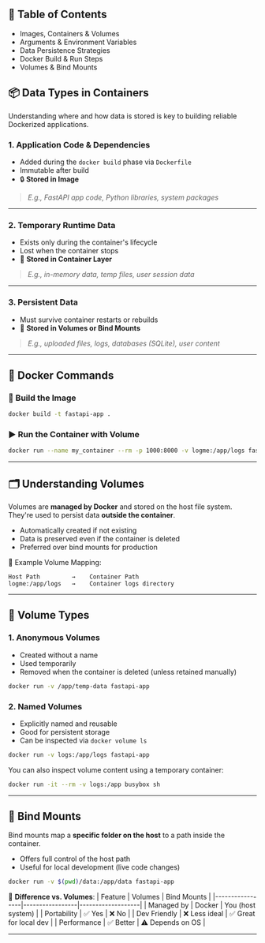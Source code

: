 
## 📘 Table of Contents
- Images, Containers & Volumes  
- Arguments & Environment Variables  
- Data Persistence Strategies  
- Docker Build & Run Steps  
- Volumes & Bind Mounts  


## 📦 Data Types in Containers

Understanding where and how data is stored is key to building reliable Dockerized applications.

### 1. **Application Code & Dependencies**
- Added during the `docker build` phase via `Dockerfile`
- Immutable after build
- 🔒 **Stored in Image**
> _E.g., FastAPI app code, Python libraries, system packages_

---

### 2. **Temporary Runtime Data**
- Exists only during the container's lifecycle
- Lost when the container stops
- 🧠 **Stored in Container Layer**
> _E.g., in-memory data, temp files, user session data_

---

### 3. **Persistent Data**
- Must survive container restarts or rebuilds
- 💾 **Stored in Volumes or Bind Mounts**
> _E.g., uploaded files, logs, databases (SQLite), user content_

---

## 🚀 Docker Commands

### 🔨 Build the Image
```bash
docker build -t fastapi-app .
```

### ▶️ Run the Container with Volume
```bash
docker run --name my_container --rm -p 1000:8000 -v logme:/app/logs fastapi-app
```

---

## 🗂️ Understanding Volumes

Volumes are **managed by Docker** and stored on the host file system. They're used to persist data **outside the container**.

- Automatically created if not existing
- Data is preserved even if the container is deleted
- Preferred over bind mounts for production

📌 Example Volume Mapping:
```
Host Path         →    Container Path
logme:/app/logs   →    Container logs directory
```

---

## 🧰 Volume Types

### 1. **Anonymous Volumes**
- Created without a name
- Used temporarily
- Removed when the container is deleted (unless retained manually)

```bash
docker run -v /app/temp-data fastapi-app
```

### 2. **Named Volumes**
- Explicitly named and reusable
- Good for persistent storage
- Can be inspected via `docker volume ls`

```bash
docker run -v logs:/app/logs fastapi-app
```

You can also inspect volume content using a temporary container:
```bash
docker run -it --rm -v logs:/app busybox sh
```

---

## 🔄 Bind Mounts

Bind mounts map a **specific folder on the host** to a path inside the container.

- Offers full control of the host path  
- Useful for local development (live code changes)

```bash
docker run -v $(pwd)/data:/app/data fastapi-app
```

📌 **Difference vs. Volumes**:
| Feature         | Volumes         | Bind Mounts       |
|-----------------|-----------------|-------------------|
| Managed by      | Docker          | You (host system) |
| Portability     | ✅ Yes           | ❌ No              |
| Dev Friendly    | ❌ Less ideal    | ✅ Great for local dev |
| Performance     | ✅ Better        | ⚠️ Depends on OS   |

---
